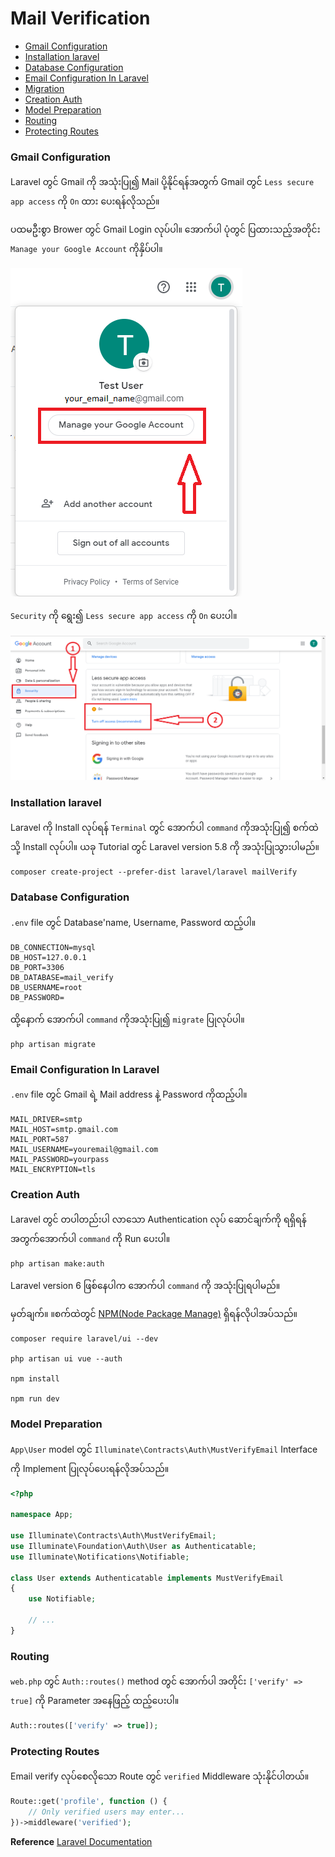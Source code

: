 # Mail Verification

- <a href="#gmail_config">Gmail Configuration</a>
- <a href="#installation_laravel">Installation laravel</a>
- <a href="#database_config">Database Configuration</a>
- <a href="#email_config">Email Configuration In Laravel</a>
- <a href="#migration">Migration</a>
- <a href="#creation_auth">Creation Auth</a>
- <a href="#model_prepare">Model Preparation</a>
- <a href="#routing">Routing</a>
- <a href="#protecting_routes">Protecting Routes</a>

<h3 id="gmail_config">Gmail Configuration</h3>

Laravel တွင် Gmail ကို အသုံးပြု၍ Mail ပို့နိုင်ရန်အတွက် Gmail တွင် `Less secure app access` ကို
`On` ထား ပေးရန်လိုသည်။

ပထမဦးစွာ Brower တွင် Gmail Login လုပ်ပါ။ အောက်ပါ ပုံတွင် ပြထားသည့်အတိုင်း
`Manage your Google Account` ကိုနှိပ်ပါ။

<img src="./images/mail_verification/1_less_secure_option.png" />

`Security` ကို ရွေး၍ `Less secure app access` ကို `On` ပေးပါ။

<img src="./images/mail_verification/2_less_secure_option.png" />

<h3 id="installation_laravel">Installation laravel</h3>

Laravel ကို Install လုပ်ရန် `Terminal` တွင် အောက်ပါ `command` ကိုအသုံးပြု၍ စက်ထဲသို့ Install
လုပ်ပါ။ ယခု Tutorial တွင် Laravel version 5.8 ကို အသုံးပြုသွားပါမည်။

```
composer create-project --prefer-dist laravel/laravel mailVerify
```

<h3 id="database_config">Database Configuration</h3>

`.env` file တွင် Database'name, Username, Password ထည့်ပါ။

```
DB_CONNECTION=mysql
DB_HOST=127.0.0.1
DB_PORT=3306
DB_DATABASE=mail_verify
DB_USERNAME=root
DB_PASSWORD=
```

ထို့နောက် အောက်ပါ `command` ကိုအသုံးပြု၍ `migrate` ပြုလုပ်ပါ။

```
php artisan migrate
```

<h3 id="email_config">Email Configuration In Laravel</h3>

`.env` file တွင် Gmail ရဲ့ Mail address နဲ့ Password ကိုထည့်ပါ။

```
MAIL_DRIVER=smtp
MAIL_HOST=smtp.gmail.com
MAIL_PORT=587
MAIL_USERNAME=youremail@gmail.com
MAIL_PASSWORD=yourpass
MAIL_ENCRYPTION=tls
```
<h3 id="creation_auth">Creation Auth</h3>

Laravel တွင် တပါတည်းပါ လာသော Authentication လုပ် ဆောင်ချက်ကို
ရရှိရန်အတွက်အောက်ပါ  `command` ကို Run ပေးပါ။

```
php artisan make:auth
```
Laravel version 6 ဖြစ်နေပါက အောက်ပါ `command` ကို အသုံးပြုရပါမည်။

မှတ်ချက်။ ။စက်ထဲတွင် [NPM(Node Package Manage)](https://nodejs.org/en/download/) ရှိရန်လိုပါအပ်သည်။
```
composer require laravel/ui --dev

php artisan ui vue --auth

npm install

npm run dev
```

<h3 id="model_prepare">Model Preparation</h3>

`App\User` model တွင် `Illuminate\Contracts\Auth\MustVerifyEmail` Interface ကို
Implement ပြုလုပ်ပေးရန်လိုအပ်သည်။

```php
<?php

namespace App;

use Illuminate\Contracts\Auth\MustVerifyEmail;
use Illuminate\Foundation\Auth\User as Authenticatable;
use Illuminate\Notifications\Notifiable;

class User extends Authenticatable implements MustVerifyEmail
{
    use Notifiable;

    // ...
}
```
<h3 id="routing">Routing</h3>

`web.php` တွင် `Auth::routes()` method တွင် အောက်ပါ အတိုင်း `['verify' => true]` ကို Parameter အနေဖြည့် ထည့်ပေးပါ။

```php
Auth::routes(['verify' => true]);
```

<h3 id="protecting_routes">Protecting Routes</h3>

Email verify လုပ်စေလိုသော Route တွင် `verified` Middleware သုံးနိုင်ပါတယ်။

```php
Route::get('profile', function () {
    // Only verified users may enter...
})->middleware('verified');
```

__Reference__ [Laravel Documentation](https://laravel.com/docs/5.8/verification)
